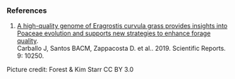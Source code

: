 ### References

1.  [A high-quality genome of Eragrostis curvula grass provides insights
    into Poaceae evolution and supports new strategies to enhance forage
    quality](http://dx.doi.org/10.1038/s41598-019-46610-0).\
    Carballo J, Santos BACM, Zappacosta D. et al.. 2019. Scientific
    Reports. 9: 10250.

Picture credit: Forest & Kim Starr CC BY 3.0
